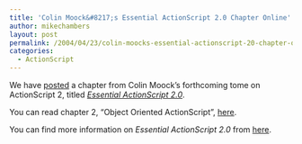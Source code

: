 ```yaml
---
title: 'Colin Moock&#8217;s Essential ActionScript 2.0 Chapter Online'
author: mikechambers
layout: post
permalink: /2004/04/23/colin-moocks-essential-actionscript-20-chapter-online/
categories:
  - ActionScript
---
```



We have [posted][1] a chapter from Colin Moock&#8217;s forthcoming tome on ActionScript 2, titled *[Essential ActionScript 2.0][2]*.

You can read chapter 2, &#8220;Object Oriented ActionScript&#8221;, [here][1].

You can find more information on *Essential ActionScript 2.0* from [here][2].

 [1]: http://www.macromedia.com/devnet/mx/flash/articles/as2_moock.html
 [2]: http://moock.org/eas2/